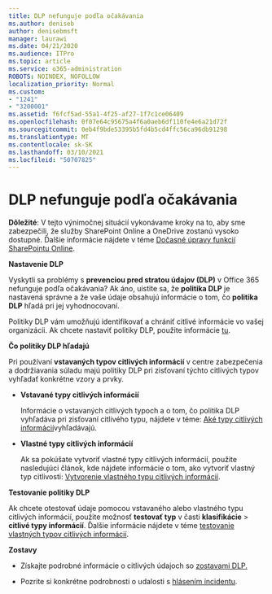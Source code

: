 ```yaml
---
title: DLP nefunguje podľa očakávania
ms.author: deniseb
author: denisebmsft
manager: laurawi
ms.date: 04/21/2020
ms.audience: ITPro
ms.topic: article
ms.service: o365-administration
ROBOTS: NOINDEX, NOFOLLOW
localization_priority: Normal
ms.custom:
- "1241"
- "3200001"
ms.assetid: f6fcf5ad-55a1-4f25-af27-1f7c1ce06409
ms.openlocfilehash: 0f07e64c95675a4f6a0aeb6df110fe4e6a21d72f
ms.sourcegitcommit: 0eb4f9bde53395b5fd4b5cd4ffc56ca96db91298
ms.translationtype: MT
ms.contentlocale: sk-SK
ms.lasthandoff: 03/10/2021
ms.locfileid: "50707825"
---
```

# <a name="dlp-not-working-as-expected"></a>DLP nefunguje podľa očakávania

**Dôležité**: V tejto výnimočnej situácií vykonávame kroky na to, aby sme zabezpečili, že služby SharePoint Online a OneDrive zostanú vysoko dostupné. Ďalšie informácie nájdete v téme [Dočasné úpravy funkcií SharePointu Online](https://aka.ms/ODSPAdjustments).

 **Nastavenie DLP**

Vyskytli sa problémy s **prevenciou pred stratou údajov (DLP)** v Office 365 nefunguje podľa očakávania? Ak áno, uistite sa, že **politika DLP** je nastavená správne a že vaše údaje obsahujú informácie o tom, čo **politika DLP** hľadá pri jej vyhodnocovaní.
  
Politiky DLP vám umožňujú identifikovať a chrániť citlivé informácie vo vašej organizácii. Ak chcete nastaviť politiky DLP, použite informácie [tu](https://docs.microsoft.com/microsoft-365/compliance/create-a-dlp-policy-from-a-template).
  
 **Čo politiky DLP hľadajú**
  
Pri používaní **vstavaných typov citlivých informácií** v centre zabezpečenia a dodržiavania súladu majú politiky DLP pri zisťovaní týchto citlivých typov vyhľadať konkrétne vzory a prvky.
  
- **Vstavané typy citlivých informácií**

    Informácie o vstavaných citlivých typoch a o tom, čo politika DLP vyhľadáva pri zisťovaní citlivého typu, nájdete v téme: [Aké typy citlivých informácií](https://docs.microsoft.com/microsoft-365/compliance/sensitive-information-type-entity-definitions)vyhľadávajú.

- **Vlastné typy citlivých informácií**

    Ak sa pokúšate vytvoriť vlastné typy citlivých informácií, použite nasledujúci článok, kde nájdete informácie o tom, ako vytvoriť vlastný typ citlivosti: [Vytvorenie vlastného typu citlivých informácií](https://docs.microsoft.com/microsoft-365/compliance/create-a-custom-sensitive-information-type).

**Testovanie politiky DLP**

Ak chcete otestovať údaje pomocou vstavaného alebo vlastného typu citlivých informácií, použite možnosť **testovať typ** v časti **klasifikácie**  >  **citlivé typy informácií**. Ďalšie informácie nájdete v téme [testovanie vlastných typov citlivých informácií](https://docs.microsoft.com/microsoft-365/compliance/create-a-custom-sensitive-information-type#create-custom-sensitive-information-types-in-the-security--compliance-center).

 **Zostavy**
  
- Získajte podrobné informácie o citlivých údajoch so [zostavami DLP.](https://docs.microsoft.com/microsoft-365/compliance/data-loss-prevention-policies#dlp-reports)

- Pozrite si konkrétne podrobnosti o udalosti s [hlásením incidentu](https://docs.microsoft.com/microsoft-365/compliance/data-loss-prevention-policies#incident-reports).
